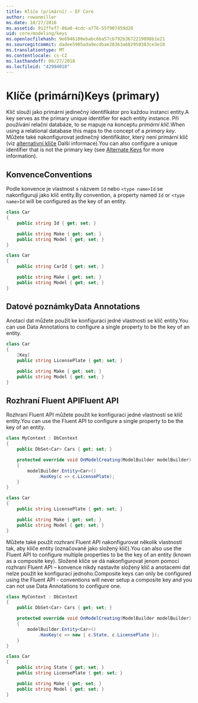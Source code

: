 ```yaml
---
title: Klíče (primární) – EF Core
author: rowanmiller
ms.date: 10/27/2016
ms.assetid: 912ffef7-86a0-4cdc-a776-55f907459d20
uid: core/modeling/keys
ms.openlocfilehash: 9e6946100ebabc6ba57cb792b3672219098b1e21
ms.sourcegitcommit: dadee5905ada9ecdbae28363a682950383ce3e10
ms.translationtype: MT
ms.contentlocale: cs-CZ
ms.lasthandoff: 08/27/2018
ms.locfileid: "42994018"
---
```

# <a name="keys-primary"></a><span data-ttu-id="77cb9-102">Klíče (primární)</span><span class="sxs-lookup"><span data-stu-id="77cb9-102">Keys (primary)</span></span>

<span data-ttu-id="77cb9-103">Klíč slouží jako primární jedinečný identifikátor pro každou instanci entity.</span><span class="sxs-lookup"><span data-stu-id="77cb9-103">A key serves as the primary unique identifier for each entity instance.</span></span> <span data-ttu-id="77cb9-104">Při používání relační databáze, to se mapuje na konceptu *primární klíč*.</span><span class="sxs-lookup"><span data-stu-id="77cb9-104">When using a relational database this maps to the concept of a *primary key*.</span></span> <span data-ttu-id="77cb9-105">Můžete také nakonfigurovat jedinečný identifikátor, který není primární klíč (viz [alternativní klíče](alternate-keys.md) Další informace).</span><span class="sxs-lookup"><span data-stu-id="77cb9-105">You can also configure a unique identifier that is not the primary key (see [Alternate Keys](alternate-keys.md) for more information).</span></span>

## <a name="conventions"></a><span data-ttu-id="77cb9-106">Konvence</span><span class="sxs-lookup"><span data-stu-id="77cb9-106">Conventions</span></span>

<span data-ttu-id="77cb9-107">Podle konvence je vlastnost s názvem `Id` nebo `<type name>Id` se nakonfigurují jako klíč entity.</span><span class="sxs-lookup"><span data-stu-id="77cb9-107">By convention, a property named `Id` or `<type name>Id` will be configured as the key of an entity.</span></span>

<!-- [!code-csharp[Main](samples/core/Modeling/Conventions/Samples/KeyId.cs?highlight=3)] -->
``` csharp
class Car
{
    public string Id { get; set; }

    public string Make { get; set; }
    public string Model { get; set; }
}
```

<!-- [!code-csharp[Main](samples/core/Modeling/Conventions/Samples/KeyTypeNameId.cs?highlight=3)] -->
``` csharp
class Car
{
    public string CarId { get; set; }

    public string Make { get; set; }
    public string Model { get; set; }
}
```

## <a name="data-annotations"></a><span data-ttu-id="77cb9-108">Datové poznámky</span><span class="sxs-lookup"><span data-stu-id="77cb9-108">Data Annotations</span></span>

<span data-ttu-id="77cb9-109">Anotací dat můžete použít ke konfiguraci jedné vlastnosti se klíč entity.</span><span class="sxs-lookup"><span data-stu-id="77cb9-109">You can use Data Annotations to configure a single property to be the key of an entity.</span></span>

<!-- [!code-csharp[Main](samples/core/Modeling/DataAnnotations/Samples/KeySingle.cs?highlight=3,4)] -->
``` csharp
class Car
{
    [Key]
    public string LicensePlate { get; set; }

    public string Make { get; set; }
    public string Model { get; set; }
}
```

## <a name="fluent-api"></a><span data-ttu-id="77cb9-110">Rozhraní Fluent API</span><span class="sxs-lookup"><span data-stu-id="77cb9-110">Fluent API</span></span>

<span data-ttu-id="77cb9-111">Rozhraní Fluent API můžete použít ke konfiguraci jedné vlastnosti se klíč entity.</span><span class="sxs-lookup"><span data-stu-id="77cb9-111">You can use the Fluent API to configure a single property to be the key of an entity.</span></span>

<!-- [!code-csharp[Main](samples/core/Modeling/FluentAPI/Samples/KeySingle.cs?highlight=7,8)] -->
``` csharp
class MyContext : DbContext
{
    public DbSet<Car> Cars { get; set; }

    protected override void OnModelCreating(ModelBuilder modelBuilder)
    {
        modelBuilder.Entity<Car>()
            .HasKey(c => c.LicensePlate);
    }
}

class Car
{
    public string LicensePlate { get; set; }

    public string Make { get; set; }
    public string Model { get; set; }
}
```

<span data-ttu-id="77cb9-112">Můžete také použít rozhraní Fluent API nakonfigurovat několik vlastností tak, aby klíče entity (označované jako složený klíč).</span><span class="sxs-lookup"><span data-stu-id="77cb9-112">You can also use the Fluent API to configure multiple properties to be the key of an entity (known as a composite key).</span></span> <span data-ttu-id="77cb9-113">Složené klíče se dá nakonfigurovat jenom pomocí rozhraní Fluent API – konvence nikdy nastavíte složený klíč a anotacemi dat nelze použít ke konfiguraci jednoho.</span><span class="sxs-lookup"><span data-stu-id="77cb9-113">Composite keys can only be configured using the Fluent API - conventions will never setup a composite key and you can not use Data Annotations to configure one.</span></span>

<!-- [!code-csharp[Main](samples/core/Modeling/FluentAPI/Samples/KeyComposite.cs?highlight=7,8)] -->
``` csharp
class MyContext : DbContext
{
    public DbSet<Car> Cars { get; set; }

    protected override void OnModelCreating(ModelBuilder modelBuilder)
    {
        modelBuilder.Entity<Car>()
            .HasKey(c => new { c.State, c.LicensePlate });
    }
}

class Car
{
    public string State { get; set; }
    public string LicensePlate { get; set; }

    public string Make { get; set; }
    public string Model { get; set; }
}
```
